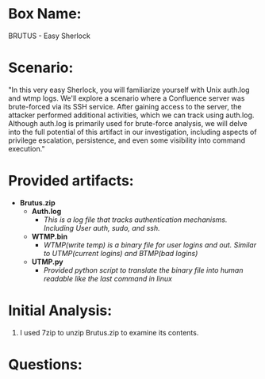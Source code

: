 # Box Name:
BRUTUS - Easy Sherlock
# Scenario:
"In this very easy Sherlock, you will familiarize yourself with Unix auth.log and wtmp logs. We'll explore a scenario where a Confluence server was brute-forced via its SSH service. After gaining access to the server, the attacker performed additional activities, which we can track using auth.log. Although auth.log is primarily used for brute-force analysis, we will delve into the full potential of this artifact in our investigation, including aspects of privilege escalation, persistence, and even some visibility into command execution."
# Provided artifacts:
- **Brutus.zip**
  - **Auth.log**
    - _This is a log file that tracks authentication mechanisms. Including User auth, sudo, and ssh._
  - **WTMP.bin**
    - _WTMP(write temp) is a binary file for user logins and out. Similar to UTMP(current logins) and BTMP(bad logins)_
  - **UTMP.py**
    - _Provided python script to translate the binary file into human readable like the last command in linux_
# Initial Analysis:
1. I used 7zip to unzip Brutus.zip to examine its contents.
# Questions:
[comment]: <> (Q/A from the fields)
